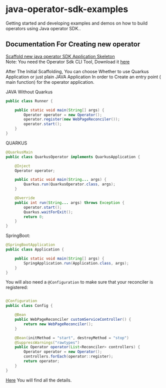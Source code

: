 # java-operator-sdk-examples
Getting started and developing examples and demos on how to build operators using Java operator SDK..

## Documentation For Creating new operator 
[Scaffold new java operator SDK Application Skeleton](https://github.com/operator-framework/java-operator-plugins/blob/main/docs/tutorial.md) \
Note: You need the Operator Sdk CLI Tool, Download it [here]()  

After The Initial Scaffolding, You can choose Whether to use Quarkus Application or just plain JAVA Application In order to Create an entry point ( main function) for the operator application. 

JAVA Without Quarkus
```java
public class Runner {

    public static void main(String[] args) {
        Operator operator = new Operator();
        operator.register(new WebPageReconciler());
        operator.start();
    }
}
```

QUARKUS
```java
@QuarkusMain
public class QuarkusOperator implements QuarkusApplication {

    @Inject
    Operator operator;

    public static void main(String... args) {
        Quarkus.run(QuarkusOperator.class, args);
    }

    @Override
    public int run(String... args) throws Exception {
        operator.start();
        Quarkus.waitForExit();
        return 0;
    }
}
```

SpringBoot:
```java
@SpringBootApplication
public class Application {

    public static void main(String[] args) {
        SpringApplication.run(Application.class, args);
    }
}
```

You will also need a `@Configuration` to make sure that your reconciler is registered:

```java

@Configuration
public class Config {

    @Bean
    public WebPageReconciler customServiceController() {
        return new WebPageReconciler();
    }

    @Bean(initMethod = "start", destroyMethod = "stop")
    @SuppressWarnings("rawtypes")
    public Operator operator(List<Reconciler> controllers) {
        Operator operator = new Operator();
        controllers.forEach(operator::register);
        return operator;
    }
}
```


[Here](https://github.com/java-operator-sdk/java-operator-sdk/blob/main/docs/documentation/use-samples.md) You will find all the details. 
